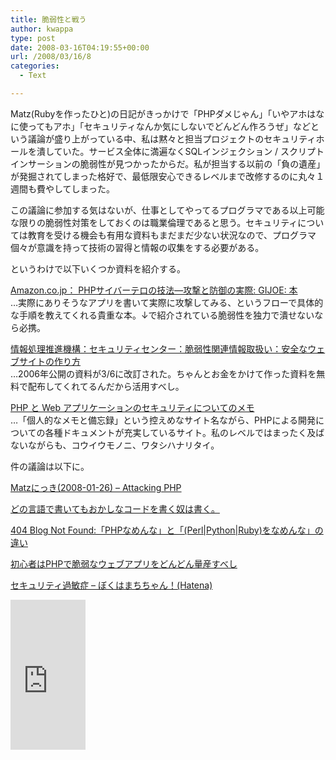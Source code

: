 ```yaml
---
title: 脆弱性と戦う
author: kwappa
type: post
date: 2008-03-16T04:19:55+00:00
url: /2008/03/16/8
categories:
  - Text

---
```

Matz(Rubyを作ったひと)の日記がきっかけで「PHPダメじゃん」「いやアホはなに使ってもアホ」「セキュリティなんか気にしないでどんどん作ろうぜ」などという議論が盛り上がっている中、私は黙々と担当プロジェクトのセキュリティホールを潰していた。サービス全体に満遍なくSQLインジェクション / スクリプトインサーションの脆弱性が見つかったからだ。私が担当する以前の「負の遺産」が発掘されてしまった格好で、最低限安心できるレベルまで改修するのに丸々１週間も費やしてしまった。

この議論に参加する気はないが、仕事としてやってるプログラマである以上可能な限りの脆弱性対策をしておくのは職業倫理であると思う。セキュリティについては教育を受ける機会も有用な資料もまだまだ少ない状況なので、プログラマ個々が意識を持って技術の習得と情報の収集をする必要がある。

というわけで以下いくつか資料を紹介する。

[Amazon.co.jp： PHPサイバーテロの技法―攻撃と防御の実際: GIJOE: 本][1]  
…実際にありそうなアプリを書いて実際に攻撃してみる、というフローで具体的な手順を教えてくれる貴重な本。↓で紹介されている脆弱性を独力で潰せないなら必携。

[情報処理推進機構：セキュリティセンター：脆弱性関連情報取扱い：安全なウェブサイトの作り方][2]  
…2006年公開の資料が3/6に改訂された。ちゃんとお金をかけて作った資料を無料で配布してくれてるんだから活用すべし。

[PHP と Web アプリケーションのセキュリティについてのメモ][3]  
…「個人的なメモと備忘録」という控えめなサイト名ながら、PHPによる開発についての各種ドキュメントが充実しているサイト。私のレベルではまったく及ばないながらも、コウイウモノニ、ワタシハナリタイ。</p> 

件の議論は以下に。

[Matzにっき(2008-01-26) &#8211; Attacking PHP][4]

[どの言語で書いてもおかしなコードを書く奴は書く。][5]

[404 Blog Not Found:「PHPなめんな」と「(Perl|Python|Ruby)をなめんな」の違い][6]

[初心者はPHPで脆弱なウェブアプリをどんどん量産すべし][7]

[セキュリティ過敏症 &#8211; ぼくはまちちゃん！(Hatena)][8]

 <iframe marginwidth="0" marginheight="0" src="http://rcm-jp.amazon.co.jp/e/cm?t=bottomline02-22&o=9&p=8&l=as1&asins=4883374718&fc1=FFFFFF&IS2=1&lt1=_blank&lc1=00FF00&bc1=000000&bg1=000000&f=ifr&nou=1" frameborder="0" scrolling="no" style="WIDTH: 120px; HEIGHT: 240px"></iframe>

 [1]: http://www.amazon.co.jp/exec/obidos/ASIN/4883374718/bottomline02-22
 [2]: http://www.ipa.go.jp/security/vuln/websecurity.html
 [3]: http://www.asahi-net.or.jp/~wv7y-kmr/memo/php_security.html
 [4]: http://www.rubyist.net/~matz/20080126.html#p04
 [5]: http://neta.ywcafe.net/000827.html
 [6]: http://blog.livedoor.jp/dankogai/archives/50993137.html
 [7]: http://anond.hatelabo.jp/20080130215148
 [8]: http://d.hatena.ne.jp/Hamachiya2/20080131/security
